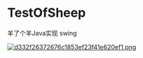 # TestOfSheep
羊了个羊Java实现 swing

[![d332f26372676c1853ef23f41e620ef1.png](https://img.251s.top/i/635cd78817e50.png)](https://img.251s.top/i/635cd78817e50.png)
